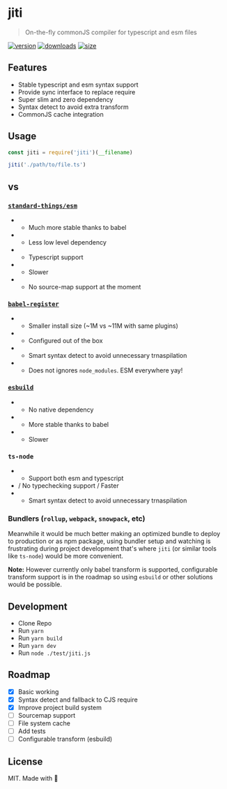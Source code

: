 # jiti

> On-the-fly commonJS compiler for typescript and esm files

[![version][npm-v-src]][npm-v-href]
[![downloads][npm-d-src]][npm-d-href]
[![size][size-src]][size-href]

## Features

- Stable typescript and esm syntax support
- Provide sync interface to replace require
- Super slim and zero dependency
- Syntax detect to avoid extra transform
- CommonJS cache integration

## Usage

```js
const jiti = require('jiti')(__filename)

jiti('./path/to/file.ts')
```

## vs

### [`standard-things/esm`](https://github.com/standard-things/esm)

- + Much more stable thanks to babel
- + Less low level dependency
- + Typescript support
- - Slower
- - No source-map support at the moment

### [`babel-register`](https://babeljs.io/docs/en/babel-register)

- + Smaller install size (~1M vs ~11M with same plugins)
- + Configured out of the box
- + Smart syntax detect to avoid unnecessary trnaspilation
- + Does not ignores `node_modules`. ESM everywhere yay!

### [`esbuild`](https://github.com/evanw/esbuild)

- + No native dependency
- + More stable thanks to babel
- - Slower

### `ts-node`

- + Support both esm and typescript
- / No typechecking support / Faster
- + Smart syntax detect to avoid unnecessary trnaspilation

### Bundlers (`rollup`, `webpack`, `snowpack`, etc)

Meanwhile it would be much better making an optimized bundle to deploy to production or as npm package, using bundler setup and watching is frustrating during project development that's where `jiti` (or similar tools like `ts-node`) would be more convenient.

**Note:** However currently only babel transform is supported, configurable transform support is in the roadmap so using `esbuild` or other solutions would be possible.

## Development

- Clone Repo
- Run `yarn`
- Run `yarn build`
- Run `yarn dev`
- Run `node ./test/jiti.js`

## Roadmap

- [x] Basic working
- [x] Syntax detect and fallback to CJS require
- [x] Improve project build system
- [ ] Sourcemap support
- [ ] File system cache
- [ ] Add tests
- [ ] Configurable transform (esbuild)

## License

MIT. Made with 💖

<!-- Refs -->
[npm-v-src]: https://img.shields.io/npm/v/jiti?style=flat-square
[npm-v-href]: https://npmjs.com/package/jiti

[npm-d-src]: https://img.shields.io/npm/dm/jiti?style=flat-square
[npm-d-href]: https://npmjs.com/package/jiti

[github-actions-src]: https://img.shields.io/github/workflow/status/nuxt-contrib/jiti/ci/master?style=flat-square
[github-actions-href]: https://github.com/nuxt-contrib/jiti/actions?query=workflow%3Aci

[size-src]: https://packagephobia.now.sh/badge?p=jiti
[size-href]: https://packagephobia.now.sh/result?p=jiti
